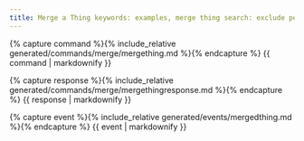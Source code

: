 ```yaml
---
title: Merge a Thing keywords: examples, merge thing search: exclude permalink: protocol-examples-mergething.html
---
```


{% capture command %}{% include_relative generated/commands/merge/mergething.md %}{% endcapture %} {{ command |
markdownify }}

{% capture response %}{% include_relative generated/commands/merge/mergethingresponse.md %}{% endcapture %} {{ response
| markdownify }}

{% capture event %}{% include_relative generated/events/mergedthing.md %}{% endcapture %} {{ event | markdownify }}
